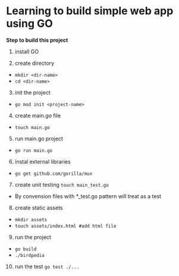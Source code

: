 # Learning to build simple web app using GO

**Step to build this project**

1. install GO

2. create directory
- `mkdir <dir-name>`
- `cd <dir-name>`

3. init the project 
- `go mod init <project-name>`

4. create main.go file
- `touch main.go`

5. run main.go project
- `go run main.go`

6. instal external libraries
- `go get github.com/gorilla/mux`

7. create unit testing
`touch main_test.go` 
- By convension files with *_test.go pattern will treat as a test

8. create static assets
- `mkdir assets`
- `touch assets/index.html #add html file`

9. run the project
- `go build`
- `./birdpedia`


10. run the test
`go test ./...`